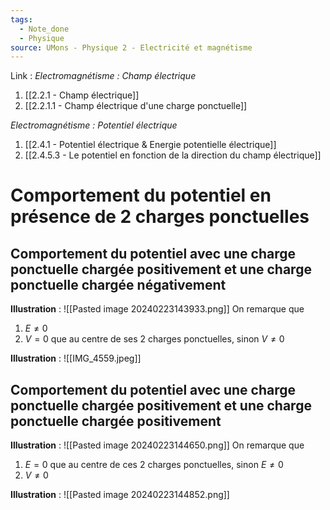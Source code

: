 ```yaml
---
tags:
  - Note_done
  - Physique
source: UMons - Physique 2 - Electricité et magnétisme
---
```


Link :
_Electromagnétisme : Champ électrique_
1. [[2.2.1 - Champ électrique]]
2. [[2.2.1.1 - Champ électrique d'une charge ponctuelle]]

_Electromagnétisme : Potentiel électrique_
1. [[2.4.1 - Potentiel électrique & Energie potentielle électrique]]
2. [[2.4.5.3 - Le potentiel en fonction de la direction du champ électrique]]

# Comportement du potentiel en présence de 2 charges ponctuelles
## Comportement du potentiel avec une charge ponctuelle chargée positivement et une charge ponctuelle chargée négativement
**Illustration** : ![[Pasted image 20240223143933.png]]
On remarque que 
1. $E\neq 0$ 
2. $V=0$ que au centre de ses 2 charges ponctuelles, sinon $V\neq 0$ 

**Illustration** : ![[IMG_4559.jpeg]]
## Comportement du potentiel avec une charge ponctuelle chargée positivement et une charge ponctuelle chargée positivement
**Illustration** : ![[Pasted image 20240223144650.png]]
On remarque que 
1. $E=0$ que au centre de ces 2 charges ponctuelles, sinon $E\neq 0$ 
2. $V\neq 0$ 

**Illustration** : ![[Pasted image 20240223144852.png]]

 